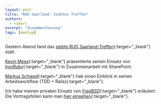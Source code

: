 ```yaml
---
layout: post
title: "RUG Saarland: Siebtes Treffen"
authors:
  - robert
excerpt: "Zusammenfassung"
tags: [meetup]
---
```


Gestern Abend fand das [siebte RUG Saarland-Treffen](http://www.meetup.com/ruby-user-group-saarland/){:target="_blank"} statt.

[Kevin Mees](https://github.com/kmees){:target="_blank"} präsentierte seinen Einsatz von [IronRuby](http://www.ironruby.net/){:target="_blank"} in Zusammenarbeit mit SharePoint.

[Markus Schwed](https://github.com/SweeD){:target="_blank"} hab einen Einblick in seinen Arbeitsworkflow (TDD + Rails){:target="_blank"}.

Ich habe meinen privaten Einsatz von [FreeBSD](http://www.freebsd.org/de/){:target="_blank"} erläutert. Die Vortragsfolien kann man [hier einsehen](http://www.slideshare.net/gogolok/freebsd-und-roooobert){:target="_blank"}.
